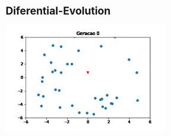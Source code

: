 # Diferential-Evolution
![](https://github.com/eriksonsantos/Diferential-Evolution/blob/main/mygif.gif)
